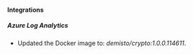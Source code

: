 
#### Integrations

##### Azure Log Analytics
- Updated the Docker image to: *demisto/crypto:1.0.0.114611*.





